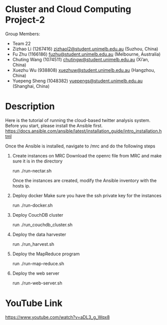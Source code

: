 # Cluster and Cloud Computing Project-2

Group Members:
- Team 22
- Zizhao Li (1267416) zizhaol2@student.unimelb.edu.au (Suzhou, China)
- Fu Zhu (1166186) fuzhu@student.unimelb.edu.au (Melbourne, Australia)
- Chuting Wang (1074511) chutingw@student.unimelb.edu.au (Xi’an, China)
- Xuezhu Wu (938808) xuezhuw@student.unimelb.edu.au (Hangzhou, China)
- Yuepeng Sheng (1048382) yuepengs@student.unimelb.edu.au (Shanghai, China)

# Description
Here is the tutorial of running the cloud-based twitter analysis system.
Before you start, please install the Ansible first.
https://docs.ansible.com/ansible/latest/installation_guide/intro_installation.html

Once the Ansible is installed, navigate to /mrc and do the following steps 
1. Create instances on MRC
    Download the openrc file from MRC and make sure it is in the directory

    run ./run-nectar.sh


    Once the instances are created, modify the Ansible inventory with the hosts ip. 

2. Deploy docker
    Make sure you have the ssh private key for the instances
    
    run ./run-docker.sh

3. Deploy CouchDB cluster

    run ./run_couchdb_cluster.sh
    
4.  Deploy the data harvester
    
    run ./run_harvest.sh

5.  Deploy the MapReduce program

    run ./run-map-reduce.sh
    
 6. Deploy the web server

    run ./run-web-server.sh

# YouTube Link
https://www.youtube.com/watch?v=aDL3_g_Wqx8
